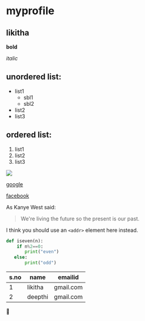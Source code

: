 # myprofile
## likitha
**bold**


*italic*

## unordered list:

* list1
    * sbl1
    * sbl2
* list2
* list3

## ordered list:
1. list1
2. list2
3. list3

![](https://upload.wikimedia.org/wikipedia/commons/d/da/Taj-Mahal.jpg)

[google](https://www.google.com)


[facebook](https://www.facebook.com)


As Kanye West said:

> We're living the future so
> the present is our past.


I think you should use an
`<addr>` element here instead.

``` python
def iseven(n):
    if n%2==0:
       print("even")
   else:
       print("odd")

```

s.no|name|emailid
----|----|-------
1|likitha|gmail.com
2|deepthi|gmail.com



:smiling_face_with_three_hearts:



